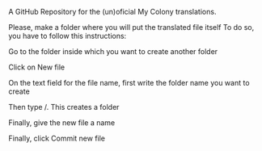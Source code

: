 A GitHub Repository for the (un)oficial My Colony translations.

Please, make a folder where you will put the translated file itself
To do so, you have to follow this instructions:

Go to the folder inside which you want to create another folder

Click on New file

On the text field for the file name, first write the folder name you want to create

Then type /. This creates a folder

Finally, give the new file a name

Finally, click Commit new file

